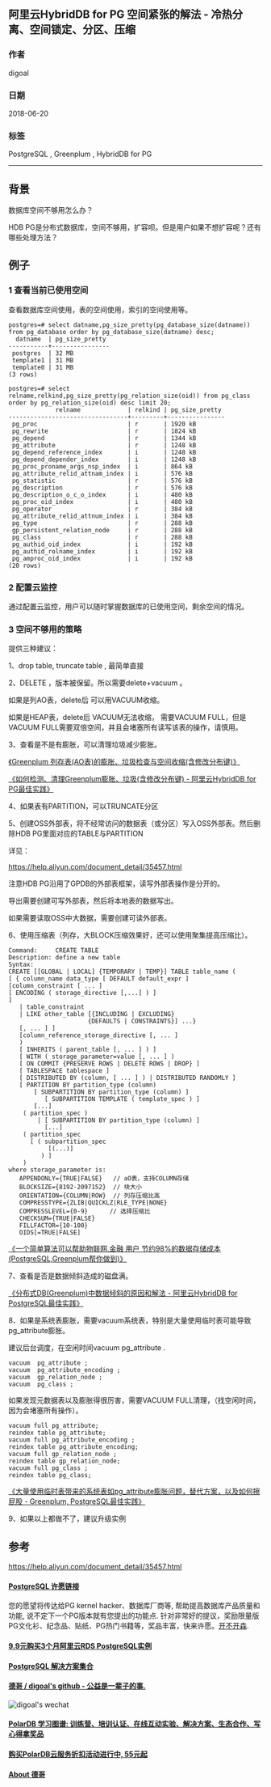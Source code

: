 ## 阿里云HybridDB for PG 空间紧张的解法 - 冷热分离、空间锁定、分区、压缩
                                                           
### 作者                                                           
digoal                                                           
                                                           
### 日期                                                           
2018-06-20                                                        
                                                           
### 标签                                                           
PostgreSQL , Greenplum , HybridDB for PG   
                                                           
----                                                           
                                                           
## 背景    
数据库空间不够用怎么办？  
  
  
HDB PG是分布式数据库，空间不够用，扩容呗。但是用户如果不想扩容呢？还有哪些处理方法？  
  
## 例子  
  
### 1 查看当前已使用空间  
  
查看数据库空间使用，表的空间使用，索引的空间使用等。

```
postgres=# select datname,pg_size_pretty(pg_database_size(datname)) from pg_database order by pg_database_size(datname) desc;
  datname  | pg_size_pretty
-----------+----------------
 postgres  | 32 MB
 template1 | 31 MB
 template0 | 31 MB
(3 rows)
```

```
postgres=# select relname,relkind,pg_size_pretty(pg_relation_size(oid)) from pg_class order by pg_relation_size(oid) desc limit 20;
             relname             | relkind | pg_size_pretty
---------------------------------+---------+----------------
 pg_proc                         | r       | 1920 kB
 pg_rewrite                      | r       | 1824 kB
 pg_depend                       | r       | 1344 kB
 pg_attribute                    | r       | 1248 kB
 pg_depend_reference_index       | i       | 1248 kB
 pg_depend_depender_index        | i       | 1248 kB
 pg_proc_proname_args_nsp_index  | i       | 864 kB
 pg_attribute_relid_attnam_index | i       | 576 kB
 pg_statistic                    | r       | 576 kB
 pg_description                  | r       | 576 kB
 pg_description_o_c_o_index      | i       | 480 kB
 pg_proc_oid_index               | i       | 480 kB
 pg_operator                     | r       | 384 kB
 pg_attribute_relid_attnum_index | i       | 384 kB
 pg_type                         | r       | 288 kB
 gp_persistent_relation_node     | r       | 288 kB
 pg_class                        | r       | 288 kB
 pg_authid_oid_index             | i       | 192 kB
 pg_authid_rolname_index         | i       | 192 kB
 pg_amproc_oid_index             | i       | 192 kB
(20 rows)
```
  
### 2 配置云监控  
通过配置云监控，用户可以随时掌握数据库的已使用空间，剩余空间的情况。  
  
  
### 3 空间不够用的策略  
  
提供三种建议：  
  
1、drop table, truncate table , 最简单直接   
  
2、DELETE ，版本被保留。所以需要delete+vacuum 。   
  
如果是列AO表，delete后 可以用VACUUM收缩。  
  
如果是HEAP表，delete后 VACUUM无法收缩， 需要VACUUM FULL，但是VACUUM FULL需要双倍空间，并且会堵塞所有读写该表的操作，请慎用。   
   
3、查看是不是有膨胀，可以清理垃圾减少膨胀。   
  
[《Greenplum 列存表(AO表)的膨胀、垃圾检查与空间收缩(含修改分布键)》](../201708/20170817_03.md)  
  
[《如何检测、清理Greenplum膨胀、垃圾(含修改分布键) - 阿里云HybridDB for PG最佳实践》](../201708/20170817_01.md)  
  
4、如果表有PARTITION，可以TRUNCATE分区  
  
5、创建OSS外部表，将不经常访问的数据表（或分区）写入OSS外部表。然后删除HDB PG里面对应的TABLE与PARTITION  
  
详见：  
  
https://help.aliyun.com/document_detail/35457.html  
  
注意HDB PG沿用了GPDB的外部表框架，读写外部表操作是分开的。  
  
导出需要创建可写外部表，然后将本地表的数据写出。  
  
如果需要读取OSS中大数据，需要创建可读外部表。  
  
6、使用压缩表（列存，大BLOCK压缩效果好，还可以使用聚集提高压缩比）。   
  
```
Command:     CREATE TABLE
Description: define a new table
Syntax:
CREATE [[GLOBAL | LOCAL] {TEMPORARY | TEMP}] TABLE table_name ( 
[ { column_name data_type [ DEFAULT default_expr ]     [column_constraint [ ... ]
[ ENCODING ( storage_directive [,...] ) ]
] 
   | table_constraint
   | LIKE other_table [{INCLUDING | EXCLUDING} 
                      {DEFAULTS | CONSTRAINTS}] ...}
   [, ... ] ]
   [column_reference_storage_directive [, ... ]
   )
   [ INHERITS ( parent_table [, ... ] ) ]
   [ WITH ( storage_parameter=value [, ... ] )
   [ ON COMMIT {PRESERVE ROWS | DELETE ROWS | DROP} ]
   [ TABLESPACE tablespace ]
   [ DISTRIBUTED BY (column, [ ... ] ) | DISTRIBUTED RANDOMLY ]
   [ PARTITION BY partition_type (column)
       [ SUBPARTITION BY partition_type (column) ] 
          [ SUBPARTITION TEMPLATE ( template_spec ) ]
       [...]
    ( partition_spec ) 
        | [ SUBPARTITION BY partition_type (column) ]
          [...]
    ( partition_spec 
      [ ( subpartition_spec 
           [(...)] 
         ) ] 
    )
where storage_parameter is:
   APPENDONLY={TRUE|FALSE}   // aO表，支持COLUMN存储
   BLOCKSIZE={8192-2097152}  // 块大小
   ORIENTATION={COLUMN|ROW}  // 列存压缩比高
   COMPRESSTYPE={ZLIB|QUICKLZ|RLE_TYPE|NONE}
   COMPRESSLEVEL={0-9}      // 选择压缩比
   CHECKSUM={TRUE|FALSE}
   FILLFACTOR={10-100}
   OIDS[=TRUE|FALSE]
```
  
[《一个简单算法可以帮助物联网,金融 用户 节约98%的数据存储成本 (PostgreSQL,Greenplum帮你做到)》](../201604/20160404_01.md)  
  
7、查看是否是数据倾斜造成的磁盘满。   
  
[《分布式DB(Greenplum)中数据倾斜的原因和解法 - 阿里云HybridDB for PostgreSQL最佳实践》](../201708/20170821_02.md)  
  
8、如果是系统表膨胀，需要vacuum系统表，特别是大量使用临时表可能导致pg_attribute膨胀。   
  
建议后台调度，在空闲时间vacuum pg_attribute .   
  
```
vacuum  pg_attribute ; 
vacuum  pg_attribute_encoding ; 
vacuum  gp_relation_node ; 
vacuum  pg_class ; 
```
  
如果发现元数据表以及膨胀得很厉害，需要VACUUM FULL清理，（找空闲时间，因为会堵塞所有操作）。   
  
```
vacuum full pg_attribute;
reindex table pg_attribute;
vacuum full pg_attribute_encoding ;
reindex table pg_attribute_encoding;
vacuum full gp_relation_node ;
reindex table gp_relation_node;
vacuum full pg_class ;  
reindex table pg_class;
```
  
[《大量使用临时表带来的系统表如pg_attribute膨胀问题，替代方案，以及如何擦屁股 - Greenplum, PostgreSQL最佳实践》](../201606/20160615_01.md)  
  
9、如果以上都做不了，建议升级实例    
  
## 参考  
https://help.aliyun.com/document_detail/35457.html    
  
  
  
  
  
  
  
  
  
  
  
  
  
  
  
  
  
  
  
  
  
  
  
  
  
  
  
  
  
  
  
  
  
  
  
  
  
  
  
  
  
  
  
  
  
  
  
  
  
  
  
  
  
  
  
  
  
  
  
  
  
  
  
  
  
  
  
  
  
  
  
  
  
  
#### [PostgreSQL 许愿链接](https://github.com/digoal/blog/issues/76 "269ac3d1c492e938c0191101c7238216")
您的愿望将传达给PG kernel hacker、数据库厂商等, 帮助提高数据库产品质量和功能, 说不定下一个PG版本就有您提出的功能点. 针对非常好的提议，奖励限量版PG文化衫、纪念品、贴纸、PG热门书籍等，奖品丰富，快来许愿。[开不开森](https://github.com/digoal/blog/issues/76 "269ac3d1c492e938c0191101c7238216").  
  
  
#### [9.9元购买3个月阿里云RDS PostgreSQL实例](https://www.aliyun.com/database/postgresqlactivity "57258f76c37864c6e6d23383d05714ea")
  
  
#### [PostgreSQL 解决方案集合](https://yq.aliyun.com/topic/118 "40cff096e9ed7122c512b35d8561d9c8")
  
  
#### [德哥 / digoal's github - 公益是一辈子的事.](https://github.com/digoal/blog/blob/master/README.md "22709685feb7cab07d30f30387f0a9ae")
  
  
![digoal's wechat](../pic/digoal_weixin.jpg "f7ad92eeba24523fd47a6e1a0e691b59")
  
  
#### [PolarDB 学习图谱: 训练营、培训认证、在线互动实验、解决方案、生态合作、写心得拿奖品](https://www.aliyun.com/database/openpolardb/activity "8642f60e04ed0c814bf9cb9677976bd4")
  
  
#### [购买PolarDB云服务折扣活动进行中, 55元起](https://www.aliyun.com/activity/new/polardb-yunparter?userCode=bsb3t4al "e0495c413bedacabb75ff1e880be465a")
  
  
#### [About 德哥](https://github.com/digoal/blog/blob/master/me/readme.md "a37735981e7704886ffd590565582dd0")
  
